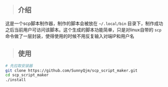 > ## 介绍

这是一个scp脚本制作器，制作的脚本会被放在 `~/.local/bin` 目录下，制作成功之后当前用户可访问该脚本。这个生成的脚本功能简单，只是对linux自带的 `scp` 命令做了一层封装，使得使用的时候不用反复输入对端IP和用户名

> ## 使用

``` bash
# 先拉取安装器
git clone https://github.com/SunnyQjm/scp_script_maker.git
cd scp_script_maker
./install
```
